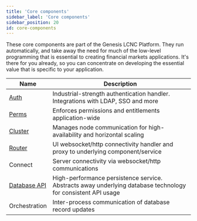 ```yaml
---
title: 'Core components'
sidebar_label: 'Core components'
sidebar_position: 20
id: core-components
---
```


These core components are part of the Genesis LCNC Platform. They run automatically, and take away the need for much of the low-level programming that is essential to creating financial markets applications. It's there for you already, so you can concentrate on developing the essential value that is specific to your application.

| Name| Description|
|------------------------------------|--------------|
| [Auth](/platform-reference/authentication-and-authorisation/authentic-over/)            | Industrial-strength authentication handler. Integrations with LDAP, SSO and more        |
| [Perms](/platform-reference/authentication-and-authorisation/authorisation-over/#generic-permissions)                    | Enforces permissions and entitlements application-wide|
| [Cluster](/platform-reference/infrastructure/clusters/)                             |  Manages node communication for high-availability and horizontal scaling         |
| [Router](/platform-reference/essential-information/genesis-router/)                               | UI websocket/http connectivity handler and proxy to underlying component/service            | 
| Connect                           | Server connectivity via websocket/http communications            |
| [Database API](/platform-reference/data-model/entity-db/)                               | High-performance persistence service. Abstracts away underlying database technology for consistent API usage          | 
| Orchestration | Inter-process communication of database record updates           | 


